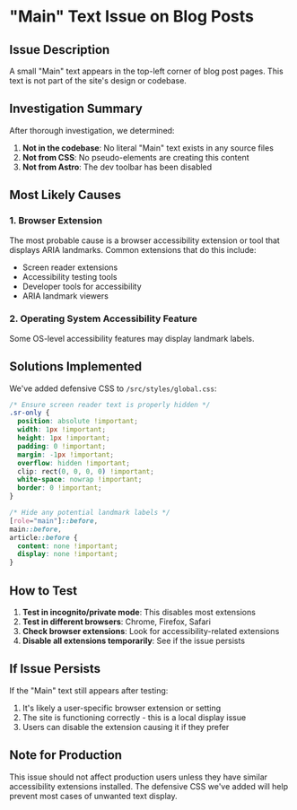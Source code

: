 # "Main" Text Issue on Blog Posts

## Issue Description
A small "Main" text appears in the top-left corner of blog post pages. This text is not part of the site's design or codebase.

## Investigation Summary
After thorough investigation, we determined:

1. **Not in the codebase**: No literal "Main" text exists in any source files
2. **Not from CSS**: No pseudo-elements are creating this content
3. **Not from Astro**: The dev toolbar has been disabled

## Most Likely Causes

### 1. Browser Extension
The most probable cause is a browser accessibility extension or tool that displays ARIA landmarks. Common extensions that do this include:
- Screen reader extensions
- Accessibility testing tools
- Developer tools for accessibility
- ARIA landmark viewers

### 2. Operating System Accessibility Feature
Some OS-level accessibility features may display landmark labels.

## Solutions Implemented

We've added defensive CSS to `/src/styles/global.css`:

```css
/* Ensure screen reader text is properly hidden */
.sr-only {
  position: absolute !important;
  width: 1px !important;
  height: 1px !important;
  padding: 0 !important;
  margin: -1px !important;
  overflow: hidden !important;
  clip: rect(0, 0, 0, 0) !important;
  white-space: nowrap !important;
  border: 0 !important;
}

/* Hide any potential landmark labels */
[role="main"]::before,
main::before,
article::before {
  content: none !important;
  display: none !important;
}
```

## How to Test

1. **Test in incognito/private mode**: This disables most extensions
2. **Test in different browsers**: Chrome, Firefox, Safari
3. **Check browser extensions**: Look for accessibility-related extensions
4. **Disable all extensions temporarily**: See if the issue persists

## If Issue Persists

If the "Main" text still appears after testing:

1. It's likely a user-specific browser extension or setting
2. The site is functioning correctly - this is a local display issue
3. Users can disable the extension causing it if they prefer

## Note for Production
This issue should not affect production users unless they have similar accessibility extensions installed. The defensive CSS we've added will help prevent most cases of unwanted text display.